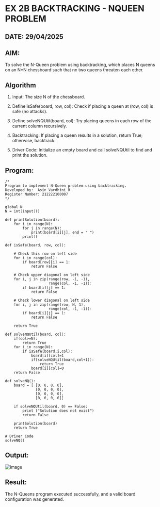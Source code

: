 # EX 2B BACKTRACKING - NQUEEN PROBLEM
## DATE: 29/04/2025
## AIM:
To solve the N-Queen problem using backtracking, which places N queens on an N*N chessboard such that no two queens threaten each other.


## Algorithm
1. Input: The size N of the chessboard.
2. Define isSafe(board, row, col): Check if placing a queen at (row, col) is safe (no attacks).
3. Define solveNQUtil(board, col): Try placing queens in each row of the current column recursively.


4. Backtracking: If placing a queen results in a solution, return True; otherwise, backtrack.
5. Driver Code: Initialize an empty board and call solveNQUtil to find and print the solution.

## Program:
```
/*
Program to implement N-Queen problem using backtracking.
Developed by:  Asin Vardhini R
Register Number: 212222100007 
*/

global N
N = int(input())
 
def printSolution(board):
    for i in range(N):
        for j in range(N):
            print(board[i][j], end = " ")
        print()
 
def isSafe(board, row, col):
 
    # Check this row on left side
    for i in range(col):
        if board[row][i] == 1:
            return False
 
    # Check upper diagonal on left side
    for i, j in zip(range(row, -1, -1),
                    range(col, -1, -1)):
        if board[i][j] == 1:
            return False
 
    # Check lower diagonal on left side
    for i, j in zip(range(row, N, 1),
                    range(col, -1, -1)):
        if board[i][j] == 1:
            return False
 
    return True
 
def solveNQUtil(board, col):
    if(col>=N):
        return True
    for i in range(N):
        if isSafe(board,i,col):
            board[i][col]=1
            if(solveNQUtil(board,col+1)):
                return True
            board[i][col]=0
    return False
      
def solveNQ():
    board = [ [0, 0, 0, 0],
              [0, 0, 0, 0],
              [0, 0, 0, 0],
              [0, 0, 0, 0]]
              
    if solveNQUtil(board, 0) == False:
        print ("Solution does not exist")
        return False
 
    printSolution(board)
    return True
 
# Driver Code
solveNQ()

```

## Output:

![image](https://github.com/user-attachments/assets/7bcd525c-025c-41df-8834-94efa8f7640e)


## Result:
The N-Queens program executed successfully, and a valid board configuration was generated.
